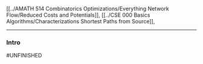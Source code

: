[[../AMATH 514 Combinatorics Optimizations/Everything Network Flow/Reduced Costs and Potentials]], 
[[../CSE 000 Basics Algorithms/Characterizations Shortest Paths from Source]], 

---
### **Intro**



#UNFINISHED 